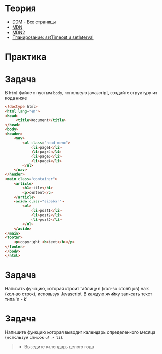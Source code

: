 # Теория
- [DOM](https://learn.javascript.ru/document) - Все страницы
- [MDN](https://developer.mozilla.org/ru/docs/Web/API/Document_Object_Model/Introduction)
- [MDN2](https://developer.mozilla.org/ru/docs/Learn/JavaScript/Client-side_web_APIs/Manipulating_documents)
- [Планирование: setTimeout и setInterval](https://learn.javascript.ru/settimeout-setinterval)


# Практика


# Задача

В `html` файле с пустым `body`, использую javascript, создайте структуру из кода ниже

```html
<!doctype html>
<html lang="en">
<head>
     <title>Document</title>
</head>
<body>
<header>
    <nav>
        <ul class="head-menu">
            <li>page1</li>
            <li>page2</li>
            <li>page3</li>
            <li>page4</li>
        </ul>
    </nav>
</header>
<main class="container">
    <article>
        <h1>title</h1>
        <p>content</p>
    </article>
    <aside class="sidebar">
        <ul>
            <li>post1</li>
            <li>post2</li>
            <li>post3</li>
        </ul>
    </aside>
</main>
<footer>
    <p>copyright <b>text</b></p>
</footer>
</body>
</html>
```


# Задача
Написать функцию, которая строит таблицу n (кол-во столбцов) на k (кол-во строк), используя Javascript. В каждую ячийку записать текст типа 'n - k'

# Задача

Напишите функцию которая выводит календарь определенного месяца (используя список `ul > li`).
> * Выведите календарь целого года
